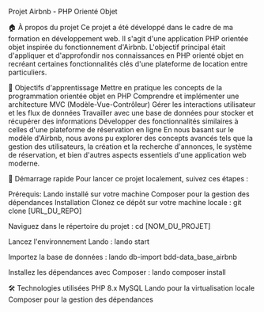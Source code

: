 Projet Airbnb - PHP Orienté Objet


🏠 À propos du projet
Ce projet a été développé dans le cadre de ma formation en développement web. Il s'agit d'une application PHP orientée objet inspirée du fonctionnement d'Airbnb. L'objectif principal était d'appliquer et d'approfondir nos connaissances en PHP orienté objet en recréant certaines fonctionnalités clés d'une plateforme de location entre particuliers.

🎯 Objectifs d'apprentissage
Mettre en pratique les concepts de la programmation orientée objet en PHP
Comprendre et implémenter une architecture MVC (Modèle-Vue-Contrôleur)
Gérer les interactions utilisateur et les flux de données
Travailler avec une base de données pour stocker et récupérer des informations
Développer des fonctionnalités similaires à celles d'une plateforme de réservation en ligne
En nous basant sur le modèle d'Airbnb, nous avons pu explorer des concepts avancés tels que la gestion des utilisateurs, la création et la recherche d'annonces, le système de réservation, et bien d'autres aspects essentiels d'une application web moderne.

🚀 Démarrage rapide
Pour lancer ce projet localement, suivez ces étapes :

Prérequis:
Lando installé sur votre machine
Composer pour la gestion des dépendances
Installation
Clonez ce dépôt sur votre machine locale : git clone [URL_DU_REPO]

Naviguez dans le répertoire du projet : cd [NOM_DU_PROJET]

Lancez l'environnement Lando : lando start

Importez la base de données : lando db-import bdd-data_base_airbnb

Installez les dépendances avec Composer : lando composer install

🛠 Technologies utilisées
PHP 8.x
MySQL
Lando pour la virtualisation locale
Composer pour la gestion des dépendances
